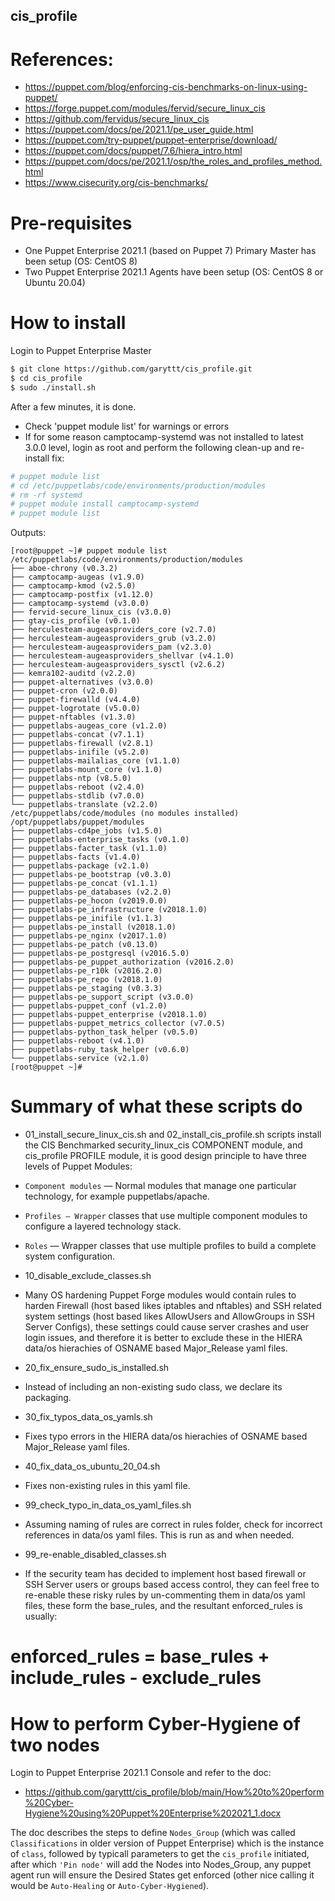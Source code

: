 ## cis_profile

# References:
* https://puppet.com/blog/enforcing-cis-benchmarks-on-linux-using-puppet/
* https://forge.puppet.com/modules/fervid/secure_linux_cis
* https://github.com/fervidus/secure_linux_cis
* https://puppet.com/docs/pe/2021.1/pe_user_guide.html
* https://puppet.com/try-puppet/puppet-enterprise/download/
* https://puppet.com/docs/puppet/7.6/hiera_intro.html
* https://puppet.com/docs/pe/2021.1/osp/the_roles_and_profiles_method.html
* https://www.cisecurity.org/cis-benchmarks/

# Pre-requisites
* One Puppet Enterprise 2021.1 (based on Puppet 7) Primary Master has been setup (OS: CentOS 8)
* Two Puppet Enterprise 2021.1 Agents have been setup (OS: CentOS 8 or Ubuntu 20.04)

# How to install
Login to Puppet Enterprise Master
```bash
$ git clone https://github.com/garyttt/cis_profile.git
$ cd cis_profile
$ sudo ./install.sh
```
After a few minutes, it is done.

* Check 'puppet module list' for warnings or errors
* If for some reason camptocamp-systemd was not installed to latest 3.0.0 level, login as root and perform the following clean-up and re-install fix:
```bash
# puppet module list
# cd /etc/puppetlabs/code/environments/production/modules
# rm -rf systemd
# puppet module install camptocamp-systemd
# puppet module list
```
Outputs:
```
[root@puppet ~]# puppet module list
/etc/puppetlabs/code/environments/production/modules
├── aboe-chrony (v0.3.2)
├── camptocamp-augeas (v1.9.0)
├── camptocamp-kmod (v2.5.0)
├── camptocamp-postfix (v1.12.0)
├── camptocamp-systemd (v3.0.0)
├── fervid-secure_linux_cis (v3.0.0)
├── gtay-cis_profile (v0.1.0)
├── herculesteam-augeasproviders_core (v2.7.0)
├── herculesteam-augeasproviders_grub (v3.2.0)
├── herculesteam-augeasproviders_pam (v2.3.0)
├── herculesteam-augeasproviders_shellvar (v4.1.0)
├── herculesteam-augeasproviders_sysctl (v2.6.2)
├── kemra102-auditd (v2.2.0)
├── puppet-alternatives (v3.0.0)
├── puppet-cron (v2.0.0)
├── puppet-firewalld (v4.4.0)
├── puppet-logrotate (v5.0.0)
├── puppet-nftables (v1.3.0)
├── puppetlabs-augeas_core (v1.2.0)
├── puppetlabs-concat (v7.1.1)
├── puppetlabs-firewall (v2.8.1)
├── puppetlabs-inifile (v5.2.0)
├── puppetlabs-mailalias_core (v1.1.0)
├── puppetlabs-mount_core (v1.1.0)
├── puppetlabs-ntp (v8.5.0)
├── puppetlabs-reboot (v2.4.0)
├── puppetlabs-stdlib (v7.0.0)
└── puppetlabs-translate (v2.2.0)
/etc/puppetlabs/code/modules (no modules installed)
/opt/puppetlabs/puppet/modules
├── puppetlabs-cd4pe_jobs (v1.5.0)
├── puppetlabs-enterprise_tasks (v0.1.0)
├── puppetlabs-facter_task (v1.1.0)
├── puppetlabs-facts (v1.4.0)
├── puppetlabs-package (v2.1.0)
├── puppetlabs-pe_bootstrap (v0.3.0)
├── puppetlabs-pe_concat (v1.1.1)
├── puppetlabs-pe_databases (v2.2.0)
├── puppetlabs-pe_hocon (v2019.0.0)
├── puppetlabs-pe_infrastructure (v2018.1.0)
├── puppetlabs-pe_inifile (v1.1.3)
├── puppetlabs-pe_install (v2018.1.0)
├── puppetlabs-pe_nginx (v2017.1.0)
├── puppetlabs-pe_patch (v0.13.0)
├── puppetlabs-pe_postgresql (v2016.5.0)
├── puppetlabs-pe_puppet_authorization (v2016.2.0)
├── puppetlabs-pe_r10k (v2016.2.0)
├── puppetlabs-pe_repo (v2018.1.0)
├── puppetlabs-pe_staging (v0.3.3)
├── puppetlabs-pe_support_script (v3.0.0)
├── puppetlabs-puppet_conf (v1.2.0)
├── puppetlabs-puppet_enterprise (v2018.1.0)
├── puppetlabs-puppet_metrics_collector (v7.0.5)
├── puppetlabs-python_task_helper (v0.5.0)
├── puppetlabs-reboot (v4.1.0)
├── puppetlabs-ruby_task_helper (v0.6.0)
└── puppetlabs-service (v2.1.0)
[root@puppet ~]#
```

# Summary of what these scripts do

* 01_install_secure_linux_cis.sh and 02_install_cis_profile.sh scripts install the CIS Benchmarked security_linux_cis COMPONENT module, and cis_profile PROFILE module, it is good design principle to have three levels of Puppet Modules:
* ```Component modules``` — Normal modules that manage one particular technology, for example puppetlabs/apache.
* ```Profiles — Wrapper``` classes that use multiple component modules to configure a layered technology stack.
* ```Roles``` — Wrapper classes that use multiple profiles to build a complete system configuration.

* 10_disable_exclude_classes.sh
* Many OS hardening Puppet Forge modules would contain rules to harden Firewall (host based likes iptables and nftables) and SSH related system settings (host based likes AllowUsers and AllowGroups in SSH Server Configs), these settings could cause server crashes and user login issues, and therefore it is better to exclude these in the HIERA data/os hierachies of OSNAME based Major_Release yaml files.

* 20_fix_ensure_sudo_is_installed.sh
* Instead of including an non-existing sudo class, we declare its packaging.

* 30_fix_typos_data_os_yamls.sh
* Fixes typo errors in the HIERA data/os hierachies of OSNAME based Major_Release yaml files.

* 40_fix_data_os_ubuntu_20_04.sh
* Fixes non-existing rules in this yaml file.

* 99_check_typo_in_data_os_yaml_files.sh
* Assuming naming of rules are correct in rules folder, check for incorrect references in data/os yaml files. This is run as and when needed.

* 99_re-enable_disabled_classes.sh
* If the security team has decided to implement host based firewall or SSH Server users or groups based access control, they can feel free to re-enable these risky rules by un-commenting them in data/os yaml files, these form the base_rules, and the resultant enforced_rules is usually:

# enforced_rules = base_rules + include_rules - exclude_rules

# How to perform Cyber-Hygiene of two nodes

Login to Puppet Enterprise 2021.1 Console and refer to the doc:
* https://github.com/garyttt/cis_profile/blob/main/How%20to%20perform%20Cyber-Hygiene%20using%20Puppet%20Enterprise%202021_1.docx

The doc describes the steps to define ```Nodes_Group``` (which was called ```Classifications``` in older version of Puppet Enterprise) which is the instance of ```class```, followed by typicall parameters to get the ```cis_profile``` initiated, after which ```'Pin node'``` will add the Nodes into Nodes_Group, any puppet agent run will ensure the Desired States get enforced (other nice calling it would be ```Auto-Healing``` or ```Auto-Cyber-Hygiened```).

